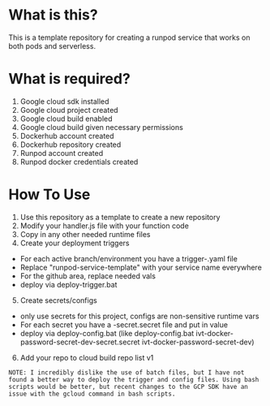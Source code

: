 # What is this?
This is a template repository for creating a runpod service that works on both pods and serverless.

# What is required?
1. Google cloud sdk installed
2. Google cloud project created
3. Google cloud build enabled
4. Google cloud build given necessary permissions
5. Dockerhub account created
6. Dockerhub repository created
7. Runpod account created
8. Runpod docker credentials created


# How To Use 
1. Use this repository as a template to create a new repository
2. Modify your handler.js file with your function code
3. Copy in any other needed runtime files
4. Create your deployment triggers
  - For each active branch/environment you have a trigger-<env>.yaml file
  - Replace "runpod-service-template" with your service name everywhere
  - For the github area, replace needed vals
  - deploy via deploy-trigger.bat <triggerfile>
5. Create secrets/configs
  - only use secrets for this project, configs are non-sensitive runtime vars
  - For each secret you have a <secretname>-secret.secret file and put in value
  - deploy via deploy-config.bat <secretfile> <secretname>  (like deploy-config.bat ivt-docker-password-secret-dev-secret.secret ivt-docker-password-secret-dev)
6. Add your repo to cloud build repo list v1

```
NOTE: I incredibly dislike the use of batch files, but I have not found a better way to deploy the trigger and config files. Using bash scripts would be better, but recent changes to the GCP SDK have an issue with the gcloud command in bash scripts.
```

